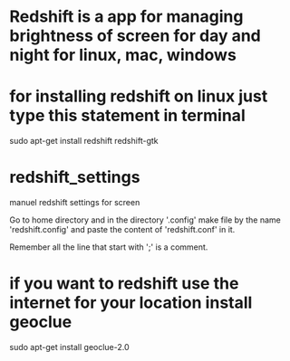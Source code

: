 # Redshift is a app for managing brightness of screen for day and night for linux, mac, windows

# for installing redshift on linux just type this statement in terminal
sudo apt-get install redshift redshift-gtk

# redshift_settings
manuel redshift settings for screen

Go to home directory and in the directory '.config' make file by the name 'redshift.config'
and paste the content of 'redshift.conf' in it.

Remember all the line that start with ';' is a comment.

# if you want to redshift use the internet for your location install geoclue
sudo apt-get install geoclue-2.0
